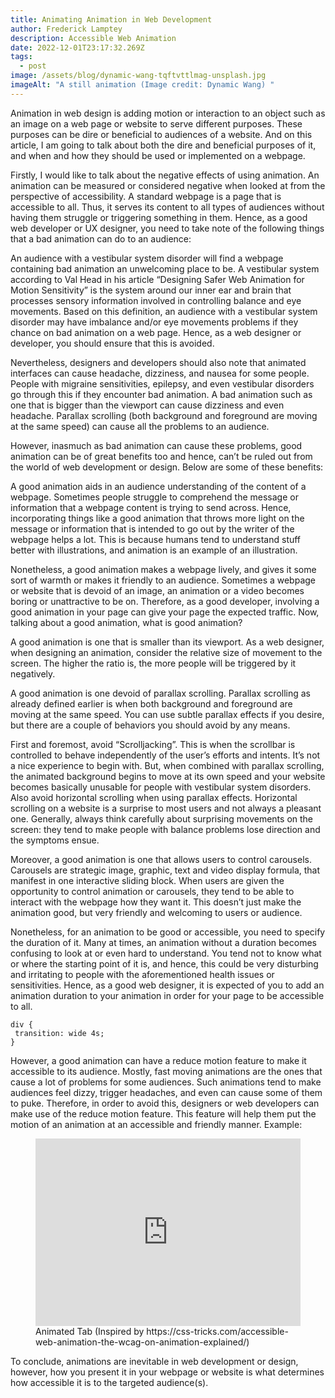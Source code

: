 ```yaml
---
title: Animating Animation in Web Development
author: Frederick Lamptey
description: Accessible Web Animation
date: 2022-12-01T23:17:32.269Z
tags:
  - post
image: /assets/blog/dynamic-wang-tqftvttlmag-unsplash.jpg
imageAlt: "A still animation (Image credit: Dynamic Wang) "
---
```

Animation in web design is adding motion or interaction to an object such as an image on a web page or website to serve different purposes. These purposes can be dire or beneficial to audiences of a website. And on this article, I am going to talk about both the dire and beneficial purposes of it, and when and how they should be used or implemented on a webpage. 

Firstly, I would like to talk about the negative effects of using animation. An animation can be measured or considered negative when looked at from the perspective of accessibility. A standard webpage is a page that is accessible to all. Thus, it serves its content to all types of audiences without having them struggle or triggering something in them. Hence, as a good web developer or UX designer, you need to take note of the following things that a bad animation can do to an audience:

An audience with a vestibular system disorder will find a webpage containing bad animation an unwelcoming place to be. A vestibular system according to Val Head in his article “Designing Safer Web Animation for Motion Sensitivity” is the system around our inner ear and brain that processes sensory information involved in controlling balance and eye movements. Based on this definition, an audience with a vestibular system disorder may have imbalance and/or eye movements problems if they chance on bad animation on a web page.  Hence, as a web designer or developer, you should ensure that this is avoided.

Nevertheless, designers and developers should also note that animated interfaces can cause headache, dizziness, and nausea for some people. People with migraine sensitivities, epilepsy, and even vestibular disorders go through this if they encounter bad animation. A bad animation such as one that is bigger than the viewport can cause dizziness and even headache. Parallax scrolling (both background and foreground are moving at the same speed) can cause all the problems to an audience. 

However, inasmuch as bad animation can cause these problems, good animation can be of great benefits too and hence, can’t be ruled out from the world of web development or design. Below are some of these benefits:

A good animation aids in an audience understanding of the content of a webpage. Sometimes people struggle to comprehend the message or information that a webpage content is trying to send across. Hence, incorporating things like a good animation that throws more light on the message or information that is intended to go out by the writer of the webpage helps a lot. This is because humans tend to understand stuff better with illustrations, and animation is an example of an illustration.

Nonetheless, a good animation makes a webpage lively, and gives it some sort of warmth or makes it friendly to an audience. Sometimes a webpage or website that is devoid of an image, an animation or a video becomes boring or unattractive to be on. Therefore, as a good developer, involving a good animation in your page can give your page the expected traffic.
Now, talking about a good animation, what is good animation?

A good animation is one that is smaller than its viewport. As a web designer, when designing an animation, consider the relative size of movement to the screen. The higher the ratio is, the more people will be triggered by it negatively.

A good animation is one devoid of parallax scrolling. Parallax scrolling as already defined earlier is when both background and foreground are moving at the same speed. You can use subtle parallax effects if you desire, but there are a couple of behaviors you should avoid by any means.

First and foremost, avoid “Scrolljacking”. This is when the scrollbar is controlled to behave independently of the user’s efforts and intents. It’s not a nice experience to begin with. But, when combined with parallax scrolling, the animated background begins to move at its own speed and your website becomes basically unusable for people with vestibular system disorders.
Also avoid horizontal scrolling when using parallax effects. Horizontal scrolling on a website is a surprise to most users and not always a pleasant one. Generally, always think carefully about surprising movements on the screen: they tend to make people with balance problems lose direction and the symptoms ensue. 

Moreover, a good animation is one that allows users to control carousels. Carousels are strategic image, graphic, text and video display formula, that manifest in one interactive sliding block. When users are given the opportunity to control animation or carousels, they tend to be able to interact with the webpage how they want it. This doesn’t just make the animation good, but very friendly and welcoming to users or audience.

Nonetheless, for an animation to be good or accessible, you need to specify the duration of it. Many at times, an animation without a duration becomes confusing to look at or even hard to understand. You tend not to know what or where the starting point of it is, and hence, this could be very disturbing and irritating to people with the aforementioned health issues or sensitivities. Hence, as a good web designer, it is expected of you to add an animation duration to your animation in order for your page to be accessible to all. 

```
div {
 transition: wide 4s;
}
```

However, a good animation can have a reduce motion feature to make it accessible to its audience. Mostly, fast moving animations are the ones that cause a lot of problems for some audiences. Such animations tend to make audiences feel dizzy, trigger headaches, and even can cause some of them to puke.  Therefore, in order to avoid this, designers or web developers can make use of the reduce motion feature. This feature will help them put the motion of an animation at an accessible and friendly manner. Example:

<figure>
<iframe height="300" style="width: 100%;" scrolling="no" title="Untitled" src="https://codepen.io/fredericklamptey/embed/preview/BaVOEzv?default-tab=html%2Cresult&editable=true" frameborder="no" loading="lazy" allowtransparency="true" allowfullscreen="true">
  See the Pen <a href="https://codepen.io/fredericklamptey/pen/BaVOEzv">
  Untitled</a> by FrederickLamptey (<a href="https://codepen.io/fredericklamptey">@fredericklamptey</a>)
  on <a href="https://codepen.io">CodePen</a>.
</iframe>
<figcaption>Animated Tab (Inspired by https://css-tricks.com/accessible-web-animation-the-wcag-on-animation-explained/)</figcaption>
</figure>

To conclude, animations are inevitable in web development or design, however, how you present it in your webpage or website is what determines how accessible it is to the targeted audience(s).
